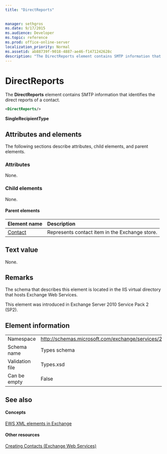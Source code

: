 ```yaml
---
title: "DirectReports"
 
 
manager: sethgros
ms.date: 9/17/2015
ms.audience: Developer
ms.topic: reference
ms.prod: office-online-server
localization_priority: Normal
ms.assetid: ab88739f-9018-4887-ae46-f1471242628c
description: "The DirectReports element contains SMTP information that identifies the direct reports of a contact."
---
```


# DirectReports

The **DirectReports** element contains SMTP information that identifies the direct reports of a contact. 
  
```XML
<DirectReports/>
```

 **SingleRecipientType**
## Attributes and elements

The following sections describe attributes, child elements, and parent elements.
  
### Attributes

None.
  
### Child elements

None.
  
#### Parent elements

|**Element name**|**Description**|
|:-----|:-----|
|[Contact](contact.md) <br/> |Represents contact item in the Exchange store.  <br/> |
   
## Text value

None.
  
## Remarks

The schema that describes this element is located in the IIS virtual directory that hosts Exchange Web Services.
  
This element was introduced in Exchange Server 2010 Service Pack 2 (SP2).
  
## Element information

|||
|:-----|:-----|
|Namespace  <br/> |http://schemas.microsoft.com/exchange/services/2006/types  <br/> |
|Schema name  <br/> |Types schema  <br/> |
|Validation file  <br/> |Types.xsd  <br/> |
|Can be empty  <br/> |False  <br/> |
   
## See also

#### Concepts

[EWS XML elements in Exchange](ews-xml-elements-in-exchange.md)
#### Other resources

[Creating Contacts (Exchange Web Services)](http://msdn.microsoft.com/library/4845917e-70d1-481c-bbd7-011ec6571789%28Office.15%29.aspx)

